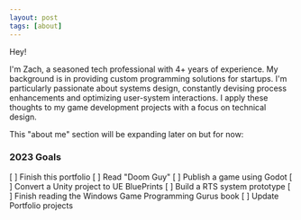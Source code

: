 ```yaml
---
layout: post
tags: [about]
---
```


Hey!

I'm Zach, a seasoned tech professional with 4+ years of experience. My background is in providing custom programming solutions for startups. I'm particularly passionate about systems design, constantly devising process enhancements and optimizing user-system interactions. I apply these thoughts to my game development projects with a focus on technical design. 

This "about me" section will be expanding later on but for now:

### 2023 Goals

[ ] Finish this portfolio
[ ] Read "Doom Guy"
[ ] Publish a game using Godot
[ ] Convert a Unity project to UE BluePrints
[ ] Build a RTS system prototype 
[ ] Finish reading the Windows Game Programming Gurus book
[ ] Update Portfolio projects
